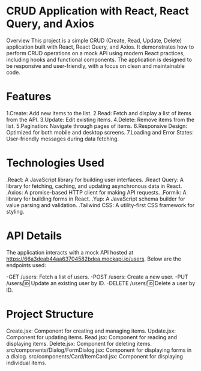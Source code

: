 # CRUD Application with React, React Query, and Axios
Overview
This project is a simple CRUD (Create, Read, Update, Delete) application built with React, React Query, and Axios. It demonstrates how to perform CRUD operations on a mock API using modern React practices, including hooks and functional components. The application is designed to be responsive and user-friendly, with a focus on clean and maintainable code.

# Features
1.Create: Add new items to the list.
2.Read: Fetch and display a list of items from the API.
3.Update: Edit existing items.
4.Delete: Remove items from the list.
5.Pagination: Navigate through pages of items.
6.Responsive Design: Optimized for both mobile and desktop screens.
7.Loading and Error States: User-friendly messages during data fetching.

# Technologies Used
.React: A JavaScript library for building user interfaces.
.React Query: A library for fetching, caching, and updating asynchronous data in React.
.Axios: A promise-based HTTP client for making API requests.
.Formik: A library for building forms in React.
.Yup: A JavaScript schema builder for value parsing and validation.
.Tailwind CSS: A utility-first CSS framework for styling.

# API Details
The application interacts with a mock API hosted at https://66a3deab44aa63704582bdea.mockapi.io/users. Below are the endpoints used:

-GET /users: Fetch a list of users.
-POST /users: Create a new user.
-PUT /users/:id: Update an existing user by ID.
-DELETE /users/:id: Delete a user by ID.


# Project Structure
Create.jsx: Component for creating and managing items.
Update.jsx: Component for updating items.
Read.jsx: Component for reading and displaying items.
Delete.jsx: Component for deleting items.
src/components/Dialog/FormDialog.jsx: Component for displaying forms in a dialog.
src/components/Card/ItemCard.jsx: Component for displaying individual items.
